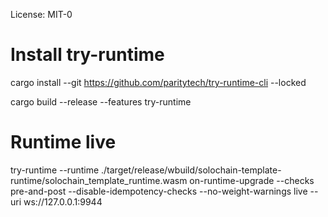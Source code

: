 License: MIT-0
# Install try-runtime
cargo install --git https://github.com/paritytech/try-runtime-cli --locked

cargo build --release --features try-runtime

# Runtime live
try-runtime --runtime ./target/release/wbuild/solochain-template-runtime/solochain_template_runtime.wasm on-runtime-upgrade --checks pre-and-post --disable-idempotency-checks --no-weight-warnings live --uri ws://127.0.0.1:9944

